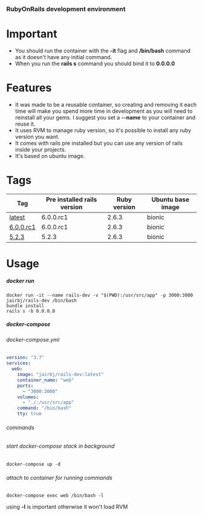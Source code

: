 ### RubyOnRails development environment

# Important
- You should run the container with the **-it** flag and **/bin/bash** command as it doesn't have any initial command.
- When you run the **rails s** command you should bind it to **0.0.0.0**

# Features

- It was made to be a reusable container, so creating and removing it each time will make you spend more time in development as you will need to reinstall all your gems. I suggest you set a **--name** to your container and reuse it.
- It uses RVM to manage ruby version, so it's possible to install any ruby version you want.
- It comes with rails pre installed but you can use any version of rails inside your projects.
- It's based on ubuntu image.

#  Tags
|Tag|Pre installed rails version|Ruby version|Ubuntu base image|
| ------------ | ------------ | ------------ | ------------ |
|[latest](https://github.com/jairbj/docker-rails-dev/blob/master/Dockerfile/latest/Dockerfile "latest")|6.0.0.rc1|2.6.3|bionic|
|[6.0.0.rc1](https://github.com/jairbj/docker-rails-dev/blob/master/Dockerfile/6.0.0.rc1/Dockerfile "6.0.0.rc1")|6.0.0.rc1|2.6.3|bionic|
|[5.2.3](https://github.com/jairbj/docker-rails-dev/blob/master/Dockerfile/5.2.3/Dockerfile "5.2.3")|5.2.3|2.6.3|bionic|

# Usage
##### docker run
```
docker run -it --name rails-dev -v "$(PWD):/usr/src/app" -p 3000:3000 jairbj/rails-dev /bin/bash
bundle install
rails s -b 0.0.0.0
```

##### docker-compose
###### docker-compose.yml
```yaml
version: "3.7"
services:
  web:
    image: "jairbj/rails-dev:latest"
    container_name: "web"
    ports:
      - "3000:3000"
    volumes:
      - "./:/usr/src/app"
    command: "/bin/bash"
    tty: true
```
###### commands
###### start docker-compose stack in background
```
docker-compose up -d
```
###### attach to container for running commands
```
docker-compose exec web /bin/bash -l
```
using **-l** is important otherwise it won't load RVM